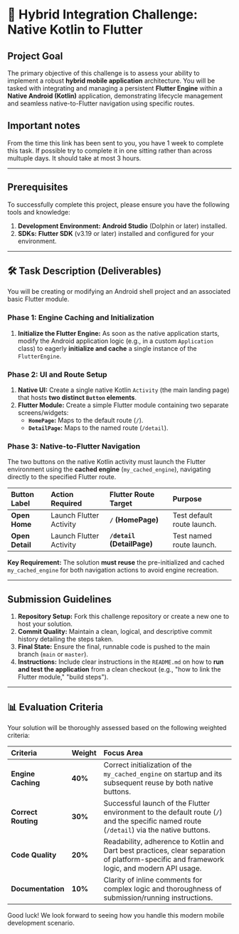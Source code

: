 # 🚀 Hybrid Integration Challenge: Native Kotlin to Flutter

## Project Goal
The primary objective of this challenge is to assess your ability to implement a robust **hybrid mobile application** architecture. You will be tasked with integrating and managing a persistent **Flutter Engine** within a **Native Android (Kotlin)** application, demonstrating lifecycle management and seamless native-to-Flutter navigation using specific routes.

## Important notes
From the time this link has been sent to you, you have 1 week to complete this task. If possible try to complete it in one sitting rather than across multuple days. It should take at most 3 hours.

---

## Prerequisites
To successfully complete this project, please ensure you have the following tools and knowledge:

1.  **Development Environment:** **Android Studio** (Dolphin or later) installed.
2.  **SDKs:** **Flutter SDK** (v3.19 or later) installed and configured for your environment.

---

## 🛠️ Task Description (Deliverables)

You will be creating or modifying an Android shell project and an associated basic Flutter module.

### **Phase 1: Engine Caching and Initialization**

1.  **Initialize the Flutter Engine:** As soon as the native application starts, modify the Android application logic (e.g., in a custom `Application` class) to eagerly **initialize and cache** a single instance of the `FlutterEngine`.

### **Phase 2: UI and Route Setup**

1.  **Native UI:** Create a single native Kotlin `Activity` (the main landing page) that hosts **two distinct `Button` elements**.
2.  **Flutter Module:** Create a simple Flutter module containing two separate screens/widgets:
    * **`HomePage`:** Maps to the default route (`/`).
    * **`DetailPage`:** Maps to the named route (`/detail`).

### **Phase 3: Native-to-Flutter Navigation**

The two buttons on the native Kotlin activity must launch the Flutter environment using the **cached engine** (`my_cached_engine`), navigating directly to the specified Flutter route.

| Button Label | Action Required | Flutter Route Target | Purpose |
| :--- | :--- | :--- | :--- |
| **Open Home** | Launch Flutter Activity | **`/` (HomePage)** | Test default route launch. |
| **Open Detail** | Launch Flutter Activity | **`/detail` (DetailPage)** | Test named route launch. |

**Key Requirement:** The solution **must reuse** the pre-initialized and cached `my_cached_engine` for both navigation actions to avoid engine recreation.

---

## Submission Guidelines

1.  **Repository Setup:** Fork this challenge repository or create a new one to host your solution.
2.  **Commit Quality:** Maintain a clean, logical, and descriptive commit history detailing the steps taken.
3.  **Final State:** Ensure the final, runnable code is pushed to the main branch (`main` or `master`).
4.  **Instructions:** Include clear instructions in the `README.md` on how to **run and test the application** from a clean checkout (e.g., "how to link the Flutter module," "build steps").

---

## 📊 Evaluation Criteria

Your solution will be thoroughly assessed based on the following weighted criteria:

| Criteria | Weight | Focus Area |
| :--- | :--- | :--- |
| **Engine Caching** | **40%** | Correct initialization of the `my_cached_engine` on startup and its subsequent reuse by both native buttons. |
| **Correct Routing** | **30%** | Successful launch of the Flutter environment to the default route (`/`) and the specific named route (`/detail`) via the native buttons. |
| **Code Quality** | **20%** | Readability, adherence to Kotlin and Dart best practices, clear separation of platform-specific and framework logic, and modern API usage. |
| **Documentation** | **10%** | Clarity of inline comments for complex logic and thoroughness of submission/running instructions. |

Good luck! We look forward to seeing how you handle this modern mobile development scenario.
